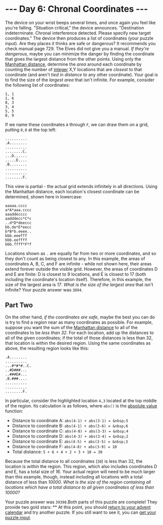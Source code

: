 # --- Day 6: Chronal Coordinates ---
The device on your wrist beeps several times, and once again you feel like you're falling.
"Situation critical," the device announces. "Destination indeterminate. Chronal interference detected. Please specify new target coordinates."
The device then produces a list of coordinates (your puzzle input). Are they places it thinks are safe or dangerous? It recommends you check manual page 729. The Elves did not give you a manual.
*If they're dangerous,* maybe you can minimize the danger by finding the coordinate that gives the largest distance from the other points.
Using only the [Manhattan distance](https://en.wikipedia.org/wiki/Taxicab_geometry), determine the *area* around each coordinate by counting the number of [integer](https://en.wikipedia.org/wiki/Integer) X,Y locations that are *closest* to that coordinate (and aren't *tied in distance* to any other coordinate).
Your goal is to find the size of the *largest area* that isn't infinite. For example, consider the following list of coordinates:
```
1, 1
1, 6
8, 3
3, 4
5, 5
8, 9
```
If we name these coordinates `A` through `F`, we can draw them on a grid, putting `0,0` at the top left:
```
..........
.A........
..........
........C.
...D......
.....E....
.B........
..........
..........
........F.
```
This view is partial - the actual grid extends infinitely in all directions.  Using the Manhattan distance, each location's closest coordinate can be determined, shown here in lowercase:
```
aaaaa.cccc
a*A*aaa.cccc
aaaddecccc
aadddecc*C*c
..d*D*deeccc
bb.de*E*eecc
b*B*b.eeee..
bbb.eeefff
bbb.eeffff
bbb.ffff*F*f
```
Locations shown as `.` are equally far from two or more coordinates, and so they don't count as being closest to any.
In this example, the areas of coordinates A, B, C, and F are infinite - while not shown here, their areas extend forever outside the visible grid. However, the areas of coordinates D and E are finite: D is closest to 9 locations, and E is closest to 17 (both including the coordinate's location itself).  Therefore, in this example, the size of the largest area is *17*.
*What is the size of the largest area* that isn't infinite?
Your puzzle answer was `3894`.

## Part Two

On the other hand, *if the coordinates are safe*, maybe the best you can do is try to find a *region* near as many coordinates as possible.
For example, suppose you want the sum of the [Manhattan distance](https://en.wikipedia.org/wiki/Taxicab_geometry) to all of the coordinates to be *less than 32*.  For each location, add up the distances to all of the given coordinates; if the total of those distances is less than 32, that location is within the desired region. Using the same coordinates as above, the resulting region looks like this:
```..........
.A........
..........
...#*#*#..C.
..#D###...
..###E#...
.B.###....
..........
..........
........F.
```
In particular, consider the highlighted location `4,3` located at the top middle of the region. Its calculation is as follows, where `abs()` is the [absolute value](https://en.wikipedia.org/wiki/Absolute_value) function:

- Distance to coordinate A: `abs(4-1) + abs(3-1) = &nbsp;5`
- Distance to coordinate B: `abs(4-1) + abs(3-6) = &nbsp;6`
- Distance to coordinate C: `abs(4-8) + abs(3-3) = &nbsp;4`
- Distance to coordinate D: `abs(4-3) + abs(3-4) = &nbsp;2`
- Distance to coordinate E: `abs(4-5) + abs(3-5) = &nbsp;3`
- Distance to coordinate F: `abs(4-8) + abs(3-9) = 10`
- Total distance: `5 + 6 + 4 + 2 + 3 + 10 = 30`

Because the total distance to all coordinates (`30`) is less than 32, the location is *within* the region.
This region, which also includes coordinates D and E, has a total size of *16*.
Your actual region will need to be much larger than this example, though, instead including all locations with a total distance of less than *10000*.
*What is the size of the region containing all locations which have a total distance to all given coordinates of less than 10000?*

Your puzzle answer was `39398`.Both parts of this puzzle are complete! They provide two gold stars: **
At this point, you should [return to your advent calendar](/2018) and try another puzzle.
If you still want to see it, you can [get your puzzle input](6/input).
